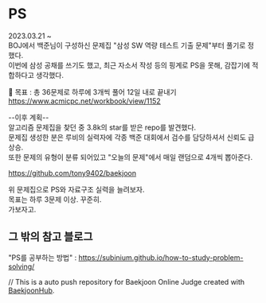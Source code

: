# PS

2023.03.21 ~  
BOJ에서 백준님이 구성하신 문제집 "삼성 SW 역량 테스트 기출 문제"부터 풀기로 정했다.  
이번에 삼성 공채를 쓰기도 했고, 최근 자소서 작성 등의 핑계로 PS을 못해, 감잡기에 적합하다고 생각했다.  

🥅  목표 : 총 36문제로 하루에 3개씩 풀어 12일 내로 끝내기  
https://www.acmicpc.net/workbook/view/1152  



--이후 계획--  
알고리즘 문제집을 찾던 중 3.8k의 star를 받은 repo를 발견했다.  
문제집 생성한 분은 루비의 실력자에 각종 백준 대회에서 검수를 담당하셔서 신뢰도 급 상승.  
또한 문제의 유형이 분류 되어있고 "오늘의 문제"에서 매일 랜덤으로 4개씩 뽑아준다.

https://github.com/tony9402/baekjoon

위 문제집으로 PS와 자료구조 실력을 늘려보자.  
목표는 하루 3문제 이상. 꾸준히.  
가보자고.  


## 그 밖의 참고 블로그
"PS를 공부하는 방법" : https://subinium.github.io/how-to-study-problem-solving/  


// This is a auto push repository for Baekjoon Online Judge created with [BaekjoonHub](https://github.com/BaekjoonHub/BaekjoonHub).
